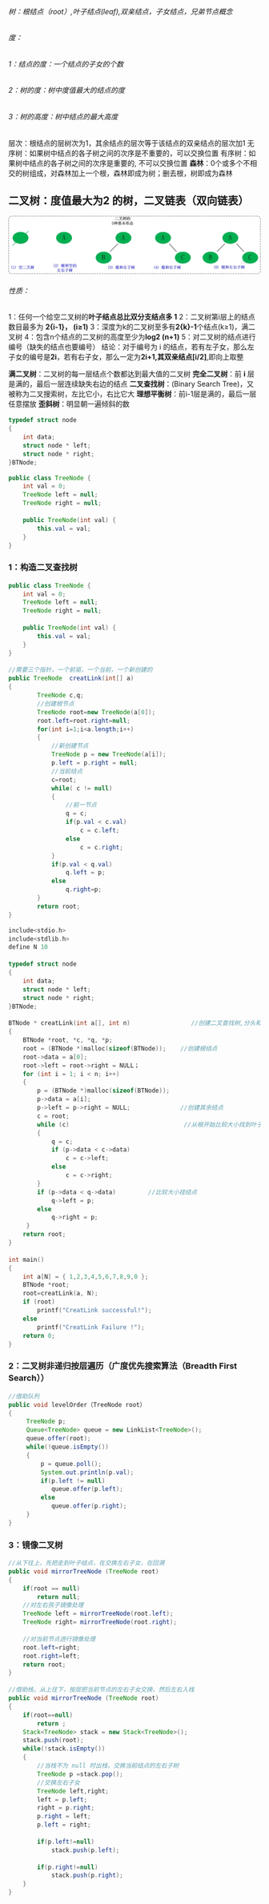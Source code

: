 ###### 树：根结点（root）,叶子结点(leaf),双亲结点，子女结点，兄弟节点概念

###### 度：

###### 1：结点的度：一个结点的子女的个数

###### 2：树的度：树中度值最大的结点的度

###### 3：树的高度：树中结点的最大高度

层次：根结点的层树次为1，其余结点的层次等于该结点的双亲结点的层次加1									无序树：如果树中结点的各子树之间的次序是不重要的，可以交换位置
有序树：如果树中结点的各子树之间的次序是重要的, 不可以交换位置
**森林**：0个或多个不相交的树组成，对森林加上一个根，森林即成为树；删去根，树即成为森林

## 二叉树：度值最大为2 的树，二叉链表（双向链表）

![二叉树.jpg](https://github.com/likang315/Algorithms-and-Data-Structures/blob/master/8%EF%BC%9A%E4%BA%8C%E5%8F%89%E6%A0%91%EF%BC%8C%E6%A0%91%E5%92%8C%E6%A3%AE%E6%9E%97/%E4%BA%8C%E5%8F%89%E6%A0%91.jpg?raw=true)

###### 性质：

1：任何一个给空二叉树的**叶子结点总比双分支结点多 1**														2：二叉树第i层上的结点数目最多为 **2{i-1}， (i≥1)**																3：深度为k的二叉树至多有**2{k}-1**个结点(k≥1)，满二叉树													4：包含n个结点的二叉树的高度至少为**log2 (n+1)**																5：对二叉树的结点进行编号（缺失的结点也要编号）																结论：对于编号为 i 的结点，若有左子女，那么左子女的编号是**2i**，若有右子女，那么一定为**2i+1,**其双亲结点**[i/2]**,即向上取整

**满二叉树**：二叉树的每一层结点个数都达到最大值的二叉树														**完全二叉树**：前 **i** 层是满的，最后一层连续缺失右边的结点														**二叉查找树**：(Binary Search Tree)，又被称为二叉搜索树，左比它小，右比它大									**理想平衡树**：前i-1层是满的，最后一层任意摆放															**歪斜树**：明显朝一遍倾斜的数

```c
typedef struct node
{
	int data;
	struct node * left;
	struct node * right;
}BTNode;
```

```java
public class TreeNode {
    int val = 0;
    TreeNode left = null;
    TreeNode right = null;

    public TreeNode(int val) {
        this.val = val;
    }
}
```



### 1：构造二叉查找树

```java
public class TreeNode {
    int val = 0;
    TreeNode left = null;
    TreeNode right = null;

    public TreeNode(int val) {
        this.val = val;
    }
}

//需要三个指针，一个前驱，一个当前，一个新创建的
public TreeNode  creatLink(int[] a)
{
        TreeNode c,q;
        //创建根节点
        TreeNode root=new TreeNode(a[0]);
        root.left=root.right=null;
        for(int i=1;i<a.length;i++)
        {
            //新创建节点
            TreeNode p = new TreeNode(a[i]);
            p.left = p.right = null;
            //当前结点
            c=root;
            while( c != null)
            {
                //前一节点
                q = c;
                if(p.val < c.val)
                    c = c.left;
                else
                    c = c.right;
            }
            if(p.val < q.val)
                q.left = p;
            else
                q.right=p;
        }
        return root;
}
```



```c
include<stdio.h>
include<stdlib.h>
define N 10

typedef struct node
{
	int data;
	struct node * left;
	struct node * right;
}BTNode;

BTNode * creatLink(int a[], int n)                 //创建二叉查找树,分头和中间尾
{
	BTNode *root, *c, *q, *p;
	root = (BTNode *)malloc(sizeof(BTNode));    //创建根结点
	root->data = a[0];
	root->left = root->right = NULL；                
	for (int i = 1; i < n; i++)
	{
		p = (BTNode *)malloc(sizeof(BTNode));
		p->data = a[i];
		p->left = p->right = NULL;              //创建其余结点
		c = root;
		while (c)                                //从根开始比较大小找到叶子节点，并且有指针q
		{
			q = c;
			if (p->data < c->data)
				c = c->left;
			else
				c = c->right;
		}
        if (p->data < q->data)         //比较大小挂结点
			q->left = p;
        else
			q->right = p;
     }
	return root;
}

int main()
{
	int a[N] = { 1,2,3,4,5,6,7,8,9,0 };
	BTNode *root;
	root=creatLink(a, N);
	if (root)
		printf("CreatLink successful!");
	else
		printf("CreatLink Failure !");
	return 0;
}
```



### 2：二叉树非递归按层遍历（广度优先搜索算法（Breadth First Search））

```java
//借助队列
public void levelOrder（TreeNode root）
{
     TreeNode p;
     Queue<TreeNode> queue = new LinkList<TreeNode>();
     queue.offer(root);
     while(!queue.isEmpty())
     {
         p = queue.poll();
         System.out.println(p.val);
         if(p.left != null)
         	queue.offer(p.left);
         else
         	queue.offer(p.right);
     }
}
```



### 3：镜像二叉树

```java
//从下往上，先把走到叶子结点，在交换左右子女，在回溯
public void mirrorTreeNode (TreeNode root)
{
    if(root == null)
        return null;
    //对左右孩子镜像处理
    TreeNode left = mirrorTreeNode(root.left);
    TreeNode right= mirrorTreeNode(root.right);
    
    //对当前节点进行镜像处理
    root.left=right;
    root.right=left;
    return root;    
}

//借助栈，从上往下，按层把当前节点的左右子女交换，然后左右入栈
public void mirrorTreeNode (TreeNode root)
{
    if(root==null)
        return ;
    Stack<TreeNode> stack = new Stack<TreeNode>();
    stack.push(root);
    while(!stack.isEmpty())
    {
        //当栈不为 null 时出栈，交换当前结点的左右子树
        TreeNode p =stack.pop();
        //交换左右子女
        TreeNode left,right;
        left = p.left;
        right = p.right;
        p.right = left;
        p.left = right;
        
        if(p.left!=null)
            stack.push(p.left);
        
        if(p.right!=null)
            stack.push(p.right);
    }
}
```

